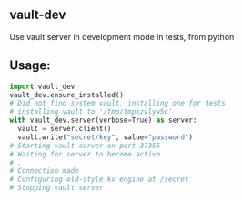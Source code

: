 ## vault-dev

Use vault server in development mode in tests, from python

## Usage:

```python
import vault_dev
vault_dev.ensure_installed()
# Did not find system vault, installing one for tests
# installing vault to '/tmp/tmpkzvlyw5c'
with vault_dev.server(verbose=True) as server:
  vault = server.client()
  vault.write("secret/key", value="password")
# Starting vault server on port 37355
# Waiting for server to become active
# .
# Connection made
# Configuring old-style kv engine at /secret
# Stopping vault server
```

